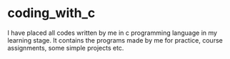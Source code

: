 # coding_with_c
I have placed all codes written by me in c programming language in my learning stage.
It contains the programs made by me for practice, course assignments, some simple projects etc.
